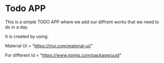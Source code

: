 # Todo APP

This is a simple TODO APP where we add our diffrent works that we need to 
do in a day.

It is created by using:

Material UI = "https://mui.com/material-ui/" 

For different id = "https://www.npmjs.com/package/uuid"